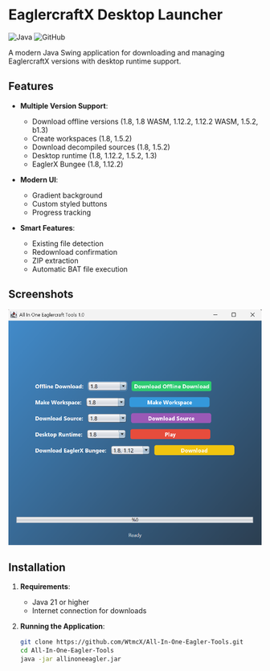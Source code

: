 # EaglercraftX Desktop Launcher

![Java](https://img.shields.io/badge/java-%23ED8B00.svg?style=for-the-badge&logo=openjdk&logoColor=white)
![GitHub](https://img.shields.io/github/license/yourusername/yourrepository?style=for-the-badge)

A modern Java Swing application for downloading and managing EaglercraftX versions with desktop runtime support.

## Features

- **Multiple Version Support**:
  - Download offline versions (1.8, 1.8 WASM, 1.12.2, 1.12.2 WASM, 1.5.2, b1.3)
  - Create workspaces (1.8, 1.5.2)
  - Download decompiled sources (1.8, 1.5.2)
  - Desktop runtime (1.8, 1.12.2, 1.5.2, 1.3)
  - EaglerX Bungee (1.8, 1.12.2)

- **Modern UI**:
  - Gradient background
  - Custom styled buttons
  - Progress tracking

- **Smart Features**:
  - Existing file detection
  - Redownload confirmation
  - ZIP extraction
  - Automatic BAT file execution

## Screenshots

![Application Screenshot](screenshot.png) <!-- Add your screenshot file -->

## Installation

1. **Requirements**:
   - Java 21 or higher
   - Internet connection for downloads

2. **Running the Application**:
   ```bash
   git clone https://github.com/WtmcX/All-In-One-Eagler-Tools.git
   cd All-In-One-Eagler-Tools
   java -jar allinoneeagler.jar
